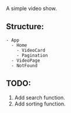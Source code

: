A simple video show.

## Structure:

```
- App
  - Home
    - VideoCard
    - Pagination
  - VideoPage
  - NotFound
```

## TODO:

1. Add search function.
2. Add sorting function.
